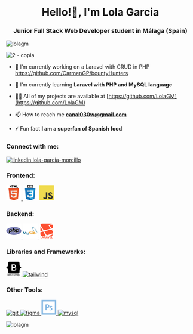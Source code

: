 <h1 align="center">Hello!👋, I'm Lola Garcia</h1>
<h3 align="center">Junior Full Stack Web Developer student in Málaga (Spain)</h3>

<p align="left"> <img src="https://komarev.com/ghpvc/?username=lolagm&label=Profile%20views&color=0e75b6&style=flat" alt="lolagm" /> </p>

![2 - copia](https://user-images.githubusercontent.com/116545851/205349795-1a5b0331-0cdd-46eb-a4b7-278e6339a9ed.png)

- 🔭 I’m currently working on a Laravel with CRUD in PHP https://github.com/CarmenGP/bountyHunters

- 🌱 I’m currently learning **Laravel with PHP and MySQL language**

- 👨‍💻 All of my projects are available at [https://github.com/LolaGM](https://github.com/LolaGM) 
- 📫 How to reach me **canal030w@gmail.com**

- ⚡ Fun fact **I am a superfan of Spanish food**



<h3 align="left">Connect with me:</h3>
<p align="left">
<a href="https://es.linkedin.com/lola-garcia-morcillo" target="blank"><img align="center" src="https://raw.githubusercontent.com/rahuldkjain/github-profile-readme-generator/master/src/images/icons/Social/linked-in-alt.svg" alt="linkedin lola-garcia-morcillo" height="30" width="40" /></a>
</p>

<h3 align="left">Frontend:</h3>
<p align="left"> <a href="https://www.w3.org/html/" target="_blank" rel="noreferrer"> <img src="https://raw.githubusercontent.com/devicons/devicon/master/icons/html5/html5-original-wordmark.svg" alt="html5" width="40" height="40"/> </a> 
 <img src="https://raw.githubusercontent.com/devicons/devicon/master/icons/css3/css3-original-wordmark.svg" alt="css3" width="40" height="40"/> </a><a href="https://developer.mozilla.org/en-US/docs/Web/JavaScript" target="_blank" rel="noreferrer"> <img src="https://raw.githubusercontent.com/devicons/devicon/master/icons/javascript/javascript-original.svg" alt="javascript" width="40" height="40"/> </a>  </p>

<h3 align="left">Backend:</h3>
 <p align="left"> <a href="https://www.php.net" target="_blank" rel="noreferrer"> <img src="https://raw.githubusercontent.com/devicons/devicon/master/icons/php/php-original.svg" alt="php" width="40" height="40"/> </a> 
 <a href="https://www.mysql.com/" target="_blank" rel="noreferrer"> <img src="https://raw.githubusercontent.com/devicons/devicon/master/icons/mysql/mysql-original-wordmark.svg" alt="mysql" width="40" height="40"/> </a>
 <a href="https://laravel.com/" target="_blank" rel="noreferrer"> <img src="https://raw.githubusercontent.com/devicons/devicon/master/icons/laravel/laravel-plain-wordmark.svg" alt="laravel" width="40" height="40"/> </a>
</p>

<h3 align="left">Libraries and Frameworks:</h3>
<p align="left"> <a href="https://getbootstrap.com" target="_blank" rel="noreferrer"> <img src="https://raw.githubusercontent.com/devicons/devicon/master/icons/bootstrap/bootstrap-plain-wordmark.svg" alt="bootstrap" width="40" height="40"/> </a> <a href="https://www.w3schools.com/css/" target="_blank" rel="noreferrer">
<a href="https://tailwindcss.com/" target="_blank" rel="noreferrer"> <img src="https://www.vectorlogo.zone/logos/tailwindcss/tailwindcss-icon.svg" alt="tailwind" width="40" height="40"/> </a></p>

<h3 align="left">Other Tools:</h3>
<p align="left"> 
<a href="https://git-scm.com/" target="_blank" rel="noreferrer"> <img src="https://www.vectorlogo.zone/logos/git-scm/git-scm-icon.svg" alt="git" width="40" height="40"/> </a> 
<a href="https://www.figma.com/" target="_blank" rel="noreferrer"> <img src="https://www.vectorlogo.zone/logos/figma/figma-icon.svg" alt="figma" width="40" height="40"/> </a>
 <a href="https://www.photoshop.com/en" target="_blank" rel="noreferrer"> <img src="https://raw.githubusercontent.com/devicons/devicon/master/icons/photoshop/photoshop-line.svg" alt="photoshop" width="40" height="40"/> </a>
<a href="https://www.canva.com/" target="_blank" rel="noreferrer"> <img src="https://www.freelogovectors.net/wp-content/uploads/2021/12/canva-logo-circle-freelogovectors.net_.png" alt="mysql" width="40" height="40"/> </a> </p>
 
<p><img align="center" src="https://github-readme-stats.vercel.app/api/top-langs?username=lolagm&show_icons=true&locale=en&layout=compact" alt="lolagm" /></p>
